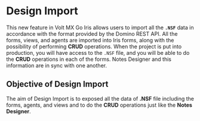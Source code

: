 # Design Import

This new feature in Volt MX Go Iris allows users to import all the **`.NSF`** data in accordance with the format provided by the Domino REST API. All the forms, views, and agents are imported into Iris forms, along with the possibility of performing **CRUD** operations. When the project is put into production, you will have access to the `.NSF` file, and you will be able to do the **CRUD** operations in each of the forms. Notes Designer and this information are in sync with one another.



## Objective of Design Import
The aim of Design Import is to exposed all the data of **.NSF** file including the forms, agents, and views and to do the **CRUD** operations just like the **Notes Designer**.
